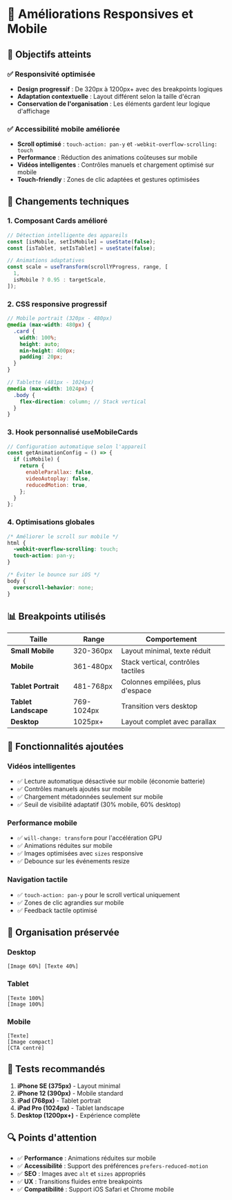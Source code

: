 # 📱 Améliorations Responsives et Mobile

## 🎯 Objectifs atteints

### ✅ Responsivité optimisée

- **Design progressif** : De 320px à 1200px+ avec des breakpoints logiques
- **Adaptation contextuelle** : Layout différent selon la taille d'écran
- **Conservation de l'organisation** : Les éléments gardent leur logique d'affichage

### ✅ Accessibilité mobile améliorée

- **Scroll optimisé** : `touch-action: pan-y` et `-webkit-overflow-scrolling: touch`
- **Performance** : Réduction des animations coûteuses sur mobile
- **Vidéos intelligentes** : Contrôles manuels et chargement optimisé sur mobile
- **Touch-friendly** : Zones de clic adaptées et gestures optimisées

## 🔧 Changements techniques

### 1. Composant Cards amélioré

```jsx
// Détection intelligente des appareils
const [isMobile, setIsMobile] = useState(false);
const [isTablet, setIsTablet] = useState(false);

// Animations adaptatives
const scale = useTransform(scrollYProgress, range, [
  1,
  isMobile ? 0.95 : targetScale,
]);
```

### 2. CSS responsive progressif

```scss
// Mobile portrait (320px - 480px)
@media (max-width: 480px) {
  .card {
    width: 100%;
    height: auto;
    min-height: 400px;
    padding: 20px;
  }
}

// Tablette (481px - 1024px)
@media (max-width: 1024px) {
  .body {
    flex-direction: column; // Stack vertical
  }
}
```

### 3. Hook personnalisé useMobileCards

```jsx
// Configuration automatique selon l'appareil
const getAnimationConfig = () => {
  if (isMobile) {
    return {
      enableParallax: false,
      videoAutoplay: false,
      reducedMotion: true,
    };
  }
};
```

### 4. Optimisations globales

```css
/* Améliorer le scroll sur mobile */
html {
  -webkit-overflow-scrolling: touch;
  touch-action: pan-y;
}

/* Éviter le bounce sur iOS */
body {
  overscroll-behavior: none;
}
```

## 📊 Breakpoints utilisés

| Taille               | Range      | Comportement                       |
| -------------------- | ---------- | ---------------------------------- |
| **Small Mobile**     | 320-360px  | Layout minimal, texte réduit       |
| **Mobile**           | 361-480px  | Stack vertical, contrôles tactiles |
| **Tablet Portrait**  | 481-768px  | Colonnes empilées, plus d'espace   |
| **Tablet Landscape** | 769-1024px | Transition vers desktop            |
| **Desktop**          | 1025px+    | Layout complet avec parallax       |

## 🚀 Fonctionnalités ajoutées

### Vidéos intelligentes

- ✅ Lecture automatique désactivée sur mobile (économie batterie)
- ✅ Contrôles manuels ajoutés sur mobile
- ✅ Chargement métadonnées seulement sur mobile
- ✅ Seuil de visibilité adaptatif (30% mobile, 60% desktop)

### Performance mobile

- ✅ `will-change: transform` pour l'accélération GPU
- ✅ Animations réduites sur mobile
- ✅ Images optimisées avec `sizes` responsive
- ✅ Debounce sur les événements resize

### Navigation tactile

- ✅ `touch-action: pan-y` pour le scroll vertical uniquement
- ✅ Zones de clic agrandies sur mobile
- ✅ Feedback tactile optimisé

## 🎨 Organisation préservée

### Desktop

```
[Image 60%] [Texte 40%]
```

### Tablet

```
[Texte 100%]
[Image 100%]
```

### Mobile

```
[Texte]
[Image compact]
[CTA centré]
```

## 📱 Tests recommandés

1. **iPhone SE (375px)** - Layout minimal
2. **iPhone 12 (390px)** - Mobile standard
3. **iPad (768px)** - Tablet portrait
4. **iPad Pro (1024px)** - Tablet landscape
5. **Desktop (1200px+)** - Expérience complète

## 🔍 Points d'attention

- ✅ **Performance** : Animations réduites sur mobile
- ✅ **Accessibilité** : Support des préférences `prefers-reduced-motion`
- ✅ **SEO** : Images avec `alt` et `sizes` appropriés
- ✅ **UX** : Transitions fluides entre breakpoints
- ✅ **Compatibilité** : Support iOS Safari et Chrome mobile
